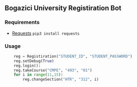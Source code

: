 ## Bogazici University Registiration Bot

### Requirements
- [Requests](http://docs.python-requests.org/en/master/)
  `pip3 install requests`
<!-- - [Beautiful Soup](https://www.crummy.com/software/BeautifulSoup/bs4/doc/)
  `pip3 install beautifulsoup4` -->

### Usage
```python
    reg = Registiration("STUDENT_ID", "STUDENT_PASSWORD")
    reg.setDebug(True)
    reg.login():
    reg.takeCourse("CMPE", "493", "01")
    for i in range(11,15):
        reg.changeSection("HTR", "312", i)
```
